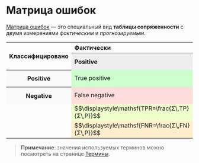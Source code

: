 # Матрица ошибок

[Матрица ошибок](https://en.wikipedia.org/wiki/Confusion_matrix) — это специальный вид **таблицы сопряженности** с двумя измерениями *фактическим* и *прогнозируемым*.

<table>
<tr><th align="left" rowspan="2">Классифицировано</th><th align="left" colspan="2">Фактически</th></tr>
<tr><th align="left" style="background:#eeeeee;">Positive</th><th align="left" style="background:#dfdfdf;">Negative</th><td style="background:#cceecc;">$$\displaystyle\mathsf{OCR=\frac{Σ\,TP + Σ\,TN}{Σ\,P + Σ\,N}}$$</td></tr>
 <tr><th style="background:#fafafa;">Positive</th><td style="background:#ccffcc;">True positive</td><td style="background:#eedddd;">False positive</td><td style="background:#ccffee;">$$\displaystyle\mathsf{PPV=\frac{Σ\,TP}{Σ\,TP + Σ\,FP}}$$</td></tr>
 <tr><th style="background:#fafafa;">Negative</th><td style="background:#ffdddd;">False negative</td><td style="background:#bbeebb;">True negative</td><td style="background:#aaddcc;">$$\displaystyle\mathsf{NPV=\frac{Σ\,TN}{Σ\,TN + Σ\,FN}}$$</td></tr>
<tr><td style="border:none;" rowspan="2"></td><td style="background:#eeffcc;">$$\displaystyle\mathsf{TPR=\frac{Σ\,TP}{Σ\,P}}$$</td><td style="background:#eeddbb;">$$\displaystyle\mathsf{FPR=\frac{Σ\,FP}{Σ\,N}}$$</td><td style="background:#ddffdd;">$$\displaystyle\mathsf{F_1\,score=2\cdot\frac{PPV\cdot NPV}{PPV + NPV}}$$</td></tr>
<tr><td style="background:#ffeecc;">$$\displaystyle\mathsf{FNR=\frac{Σ\,FN}{Σ\,P}}$$</td><td style="background:#ddeebb;">
$$\displaystyle\mathsf{TNR=\frac{Σ\,TN}{Σ\,P}}$$</td></tr>
</table>

> **Примечание**: значения используемых терминов можно посмотреть на странице [Термины](./terms.md).